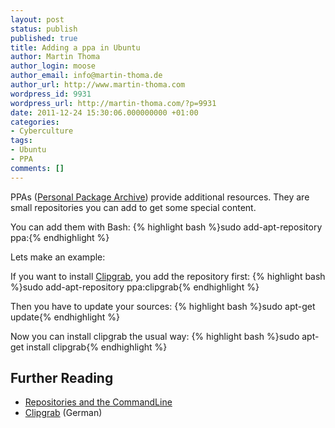 ```yaml
---
layout: post
status: publish
published: true
title: Adding a ppa in Ubuntu
author: Martin Thoma
author_login: moose
author_email: info@martin-thoma.de
author_url: http://www.martin-thoma.com
wordpress_id: 9931
wordpress_url: http://martin-thoma.com/?p=9931
date: 2011-12-24 15:30:06.000000000 +01:00
categories:
- Cyberculture
tags:
- Ubuntu
- PPA
comments: []
---
```

PPAs (<a href="http://en.wikipedia.org/wiki/Personal_Package_Archive">Personal Package Archive</a>) provide additional resources. They are small repositories you can add to get some special content.

You can add them with Bash:
{% highlight bash %}sudo add-apt-repository ppa:<repository-name>{% endhighlight %}

Lets make an example:

If you want to install <a href="http://clipgrab.de/en">Clipgrab</a>, you add the repository first:
{% highlight bash %}sudo add-apt-repository ppa:clipgrab{% endhighlight %}

Then you have to update your sources:
{% highlight bash %}sudo apt-get update{% endhighlight %}

Now you can install clipgrab the usual way:
{% highlight bash %}sudo apt-get install clipgrab{% endhighlight %}

<h2>Further Reading</h2>
<ul>
  <li><a href="https://help.ubuntu.com/community/Repositories/CommandLine">Repositories and the CommandLine</a></li>
  <li><a href="http://wiki.ubuntuusers.de/Clipgrab">Clipgrab</a> (German)</li>
</ul>
